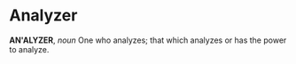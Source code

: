 # Analyzer

**AN'ALYZER**, _noun_ One who analyzes; that which analyzes or has the power to analyze.